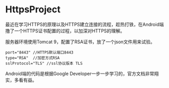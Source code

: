 # HttpsProject
最近在学习HTTPS的原理以及HTTPS建立连接的流程，趁热打铁，在Android端撸了一个HTTPS证书配置的过程，以加深对HTTPS的理解。



服务器环境使用Tomcat 9，配置了RSA证书，放了一个json文件用来试验。

```
port="8443" //HTTPS默认端口8443
type="RSA"  //加密方式RSA
sslProtocol="TLS" //ssl协议版本 TLS
```

Android端的代码是根据Google Developer一步一步学习的，官方文档非常翔实，多看有益。